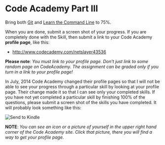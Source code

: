 # Code Academy Part III

Bring both [Git](https://www.codecademy.com/learn/learn-git)
and [Learn the Command Line](https://www.codecademy.com/learn/learn-the-command-line) to 75%.

When you are done, submit a screen shot of your progress. If you are completely done with the Skill, then submit a link to your Code Academy **profile page**,
like this:

- <http://www.codecademy.com/netslayer43536>

**Please note**: *You must link to your profile page. Don't just link to some random page on CodeAcademy. The assignment can be graded only if you turn in a link to your profile page!*

In July, 2014 Code Academy changed their profile pages so that I will not be able to see your progress through a particular skill by looking at your profile page. Their change made it so that I can see only your completed skills. If you have not yet completed a particular skill by finishing 100% of the questions, please submit a screen shot of the skills you have completed. It will probably look something like this:

![Send to Kindle](https://drive.google.com/uc?export=view&id=0B25UTAlOfPRGcnB5VG8zMVVDWFE)

**NOTE**: _You can see an icon or a picture of yourself in the upper right hand corner of the Code Academy site. Click that picture, there you will find a way to get your profile page._
